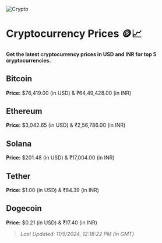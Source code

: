
![Crypto](https://www.techguide.com.au/wp-content/uploads/2020/11/crypto3.jpeg)

# Cryptocurrency Prices 🪙📈

#### Get the latest cryptocurrency prices in USD and INR for top 5 cryptocurrencies.

## Bitcoin

**Price:** $76,419.00 (in USD) & ₹64,49,428.00 (in INR)

## Ethereum

**Price:** $3,042.65 (in USD) & ₹2,56,786.00 (in INR)

## Solana

**Price:** $201.48 (in USD) & ₹17,004.00 (in INR)

## Tether

**Price:** $1.00 (in USD) & ₹84.39 (in INR)

## Dogecoin

**Price:** $0.21 (in USD) & ₹17.40 (in INR)

> _Last Updated: 11/9/2024, 12:18:22 PM (in GMT)_
